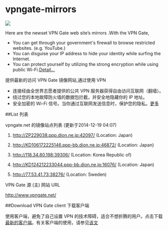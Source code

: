 vpngate-mirrors
===============

![](http://i1288.photobucket.com/albums/b484/waylau/vpn-top_zps08e8f3c2.jpg)

Here are the newset VPN Gate web site’s mirrors .With the VPN Gate,

* You can get through your government's firewall to browse restricted websites. (e.g. YouTube.)
* You can disguise your IP address to hide your identity while surfing the Internet.
* You can protect yourself by utilizing the strong encryption while using public Wi-Fi.[Detail...](http://www.waylau.com/about-vpngate/)

提供最新的访问 VPN Gate 镜像网站,通过使用 VPN 

* 连接经由全世界志愿者提供的公共 VPN 服务器获得自由访问互联网（翻墙）。
* 绕过您的本地故障防火墙的数据包拦截，并安全地隐藏你的 IP 地址。
* 安全加密的 Wi-Fi 信号。当你通过互联网发送信息时，保护您的隐私。[更多](http://www.waylau.com/about-vpngate/)

##List 列表

vpngate.net 的镜像站点列表 (更新于2014-12-19 04:07)
 
1. http://ZP229038.ppp.dion.ne.jp:42097/
   (Location: Japan)
 
2. http://KD106172225146.ppp-bb.dion.ne.jp:46872/
   (Location: Japan)
 
3. http://118.34.80.198:39306/
   (Location: Korea Republic of)
 
4. http://KD124212233044.ppp-bb.dion.ne.jp:16076/
   (Location: Japan)
 
5. http://77.53.41.73:38276/
   (Location: Sweden)

VPN Gate 源 (主) 网站 URL

http://www.vpngate.net/

##Download VPN Gate client 下载客户端

使用客户端，避免了自己设置 VPN 的技术障碍，适合不想折腾的用户。点击下载[最新的客户端](http://pan.baidu.com/s/1o6Bhtk2)。有关客户端的使用，请参见[该文](http://www.waylau.com/about-vpngate/)
